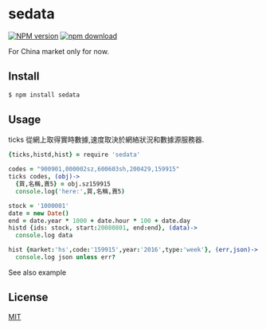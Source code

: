 sedata
=======

[![NPM version][npm-image]][npm-url]
[![npm download][download-image]][download-url]

[npm-image]: https://img.shields.io/npm/v/sedata.svg?style=flat-square
[npm-url]: https://npmjs.org/package/sedata
[download-image]: https://img.shields.io/npm/dm/sedata.svg?style=flat-square
[download-url]: https://npmjs.org/package/sedata

For China market only for now.


## Install

```bash
$ npm install sedata
```

## Usage

ticks 從網上取得實時數據,速度取決於網絡狀況和數據源服務器.


```coffeescript
{ticks,histd,hist} = require 'sedata'

codes = "900901,000002sz,600603sh,200429,159915"
ticks codes, (obj)->
  {買,名稱,賣5} = obj.sz159915
  console.log('here:',買,名稱,賣5)

stock = '1000001'
date = new Date()
end = date.year * 1000 + date.hour * 100 + date.day
histd {ids: stock, start:20080801, end:end}, (data)->
  console.log data

hist {market:'hs',code:'159915',year:'2016',type:'week'}, (err,json)->
  console.log json unless err?

```

See also example

## License

[MIT](LICENSE.txt)
